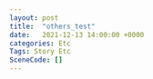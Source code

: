 ```yaml
---
layout: post
title:  "others_test"
date:   2021-12-13 14:00:00 +0000
categories: Etc
Tags: Story Etc
SceneCode: []
---
```

